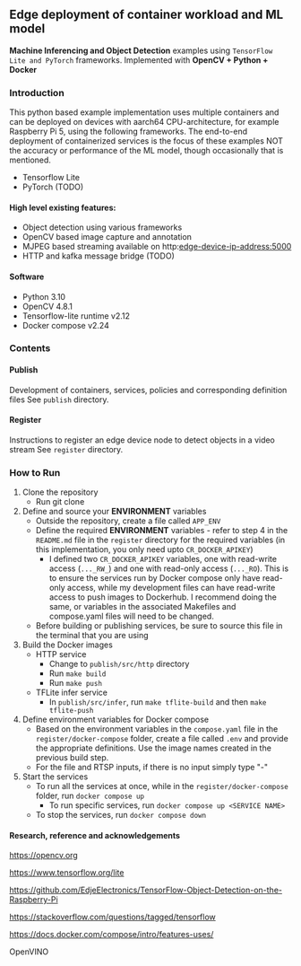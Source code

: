 
## Edge deployment of container workload and ML model

**Machine Inferencing and Object Detection** examples using `TensorFlow Lite and PyTorch` frameworks. Implemented with **OpenCV + Python + Docker**

### Introduction

This python based example implementation uses multiple containers and can be deployed on devices with aarch64 CPU-architecture, for example Raspberry Pi 5, using the following frameworks. The end-to-end deployment of containerized services is the focus of these examples NOT the accuracy or performance of the ML model, though occasionally that is mentioned.

- Tensorflow Lite 
- PyTorch (TODO)
<!---

<img width="1439" alt="Screen Shot 2021-06-14 at 11 37 38 AM" src="https://user-images.githubusercontent.com/49573998/121942318-330db900-cd05-11eb-83c2-2b713b097ae9.png">

--->

#### High level existing features:
- Object detection using various frameworks 
- OpenCV based image capture and annotation
- MJPEG based streaming available on http:<edge-device-ip-address:5000> 
- HTTP and kafka message bridge (TODO)

#### Software
- Python 3.10
- OpenCV 4.8.1
- Tensorflow-lite runtime v2.12
- Docker compose v2.24

### Contents
#### Publish
Development of containers, services, policies and corresponding definition files
See `publish` directory.

#### Register
Instructions to register an edge device node to detect objects in a video stream
See `register` directory.

### How to Run
1. Clone the repository
   - Run git clone
2. Define and source your **ENVIRONMENT** variables
   - Outside the repository, create a file called `APP_ENV`
   - Define the required **ENVIRONMENT** variables - refer to step 4 in the `README.md` file  in the `register` directory for the required variables (in this implementation, you only need upto `CR_DOCKER_APIKEY`)
     - I defined two `CR_DOCKER_APIKEY` variables, one with read-write access (`..._RW_`) and one with read-only access (`..._RO`). This is to ensure the services run by Docker compose only have read-only access, while my development files can have read-write access to push images to Dockerhub. I recommend doing the same, or variables in the associated Makefiles and compose.yaml files will need to be changed.
   - Before building or publishing services, be sure to source this file in the terminal that you are using
3. Build the Docker images
   - HTTP service
     - Change to `publish/src/http` directory
     - Run `make build`
     - Run `make push`
   - TFLite infer service
     - In `publish/src/infer`, run `make tflite-build` and then `make tflite-push`
5. Define environment variables for Docker compose
   - Based on the environment variables in the `compose.yaml` file in the `register/docker-compose` folder, create a file called `.env` and provide the appropriate definitions. Use the image names created in the previous build step.
   - For the file and RTSP inputs, if there is no input simply type "-"
6. Start the services
   - To run all the services at once, while in the `register/docker-compose` folder, run `docker compose up`
     - To run specific services, run `docker compose up <SERVICE NAME>`
   - To stop the services, run `docker compose down`



#### Research, reference and acknowledgements

  https://opencv.org
  
  https://www.tensorflow.org/lite
  
  https://github.com/EdjeElectronics/TensorFlow-Object-Detection-on-the-Raspberry-Pi
  
  https://stackoverflow.com/questions/tagged/tensorflow

  https://docs.docker.com/compose/intro/features-uses/
  
  OpenVINO

